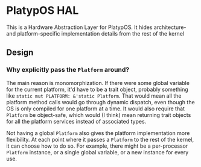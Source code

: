 # PlatypOS HAL

This is a Hardware Abstraction Layer for PlatypOS. It hides architecture- and
platform-specific implementation details from the rest of the kernel

## Design

### Why explicitly pass the `Platform` around?

The main reason is monomorphization. If there were some global variable for the
current platform, it'd have to be a trait object, probably something like
`static mut PLATFORM: &'static Platform`. That would mean all the platform method
calls would go through dynamic dispatch, even though the OS is only compiled for
one platform at a time. It would also require that `Platform` be object-safe, which
would (I think) mean returning trait objects for all the platform services instead of
associated types.

Not having a global `Platform` also gives the platform implementation more flexibility. At each
point where it passes a `Platform` to the rest of the kernel, it can choose how to do so. For example,
there might be a per-processor `Platform` instance, or a single global variable, or a new instance for
every use.
